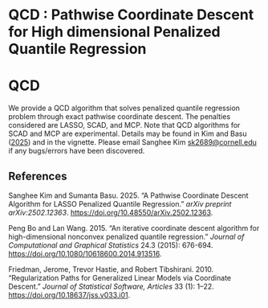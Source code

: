 QCD : Pathwise Coordinate Descent for High dimensional Penalized Quantile Regression
================

# QCD

We provide a QCD algorithm that solves penalized quantile regression problem through exact pathwise coordinate descent. The penalties considered are LASSO, SCAD, and MCP. Note that QCD algorithms for SCAD and MCP are experimental. Details may be found in Kim and Basu ([2025](#ref-qcd)) and in the vignette. Please email Sanghee Kim <sk2689@cornell.edu> if any bugs/errors have been discovered.

## References

<div id="refs" class="references">

<div id="ref-qcd">

Sanghee Kim and Sumanta Basu. 2025. 
“A Pathwise Coordinate Descent Algorithm for LASSO Penalized Quantile Regression.” *arXiv preprint arXiv:2502.12363*. 
<https://doi.org/10.48550/arXiv.2502.12363>.

<div id="refs" class="references">

<div id="ref-qicd">

Peng Bo and Lan Wang. 2015. 
“An iterative coordinate descent algorithm for high-dimensional nonconvex penalized quantile regression.” *Journal of Computational and Graphical Statistics* 24.3 (2015): 676-694. 
<https://doi.org/10.1080/10618600.2014.913516>.

</div>

<div id="refs" class="references">

<div id="ref-glmnet">

Friedman, Jerome, Trevor Hastie, and Robert Tibshirani. 2010.
“Regularization Paths for Generalized Linear Models via Coordinate
Descent.” *Journal of Statistical Software, Articles* 33 (1): 1–22.
<https://doi.org/10.18637/jss.v033.i01>.

</div>
